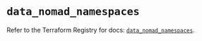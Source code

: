 # `data_nomad_namespaces`

Refer to the Terraform Registry for docs: [`data_nomad_namespaces`](https://registry.terraform.io/providers/hashicorp/nomad/2.4.0/docs/data-sources/namespaces).
